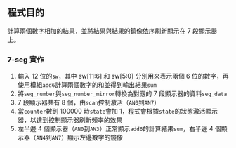 ## 程式目的
計算兩個數字相加的結果，並將結果與結果的鏡像依序刷新顯示在 7 段顯示器上。

### 7-seg 實作
1. 輸入 12 位的`sw`，其中 sw[11:6] 和 sw[5:0] 分別用來表示兩個 6 位的數字，再使用模組`add6`計算兩個數字的和並得到輸出結果`sum`
2. 將`seg_number`與`seg_number_mirror`轉換為對應的 7 段顯示器的資料`seg_data`
3. 7 段顯示器共有 8 個，由`scan`控制激活（`AN0`到`AN7`）
4. 當`counter`數到 100000 時`state`會加 1，程式會根據`state`的狀態激活顯示器，以達到控制顯示器刷新頻率的效果
5. 左半邊 4 個顯示器（`AN0`到`AN3`）正常顯示`add6`的計算結果`sum`，右半邊 4 個顯示器（`AN4`到`AN7`）顯示左邊數字的鏡像